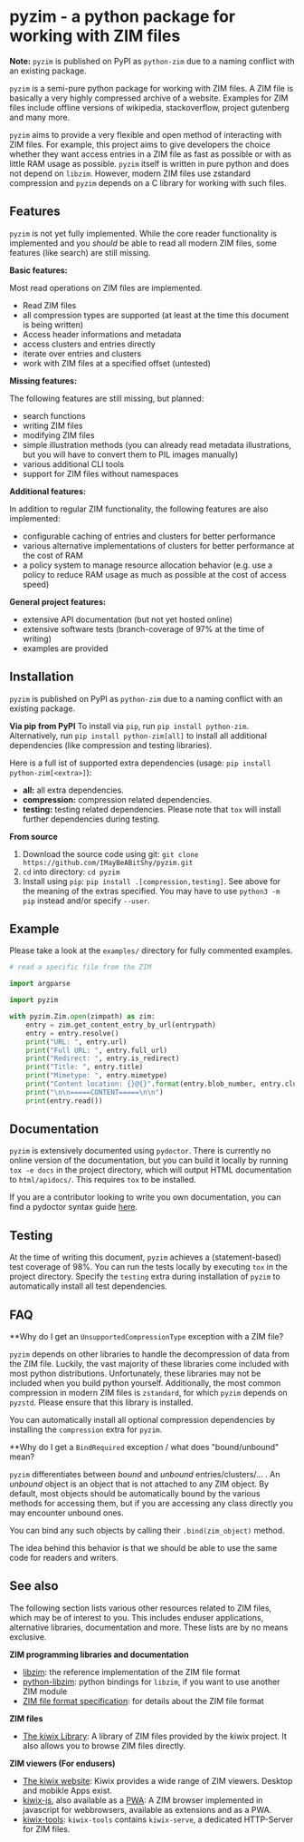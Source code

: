 # pyzim - a python package for working with ZIM files

**Note:** `pyzim` is published on PyPI as `python-zim` due to a naming conflict with an existing package.

`pyzim` is a semi-pure python package for working with ZIM files. A ZIM file is basically a very highly compressed archive of a website. Examples for ZIM files include offline versions of wikipedia, stackoverflow, project gutenberg and many more.

`pyzim` aims to provide a very flexible and open method of interacting with ZIM files. For example, this project aims to give developers the choice whether they want access entries in a ZIM file as fast as possible or with as little RAM usage as possible. `pyzim` itself is written in pure python and does not depend on `libzim`. However, modern ZIM files use zstandard compression and `pyzim` depends on a C library for working with such files.

## Features

`pyzim` is not yet fully implemented. While the core reader functionality is implemented and you *should* be able to read all modern ZIM files, some features (like search) are still missing.

**Basic features:**

Most read operations on ZIM files are implemented.

- Read ZIM files
- all compression types are supported (at least at the time this document is being written)
- Access header informations and metadata
- access clusters and entries directly
- iterate over entries and clusters
- work with ZIM files at a specified offset (untested)

**Missing features:**

The following features are still missing, but planned:

- search functions
- writing ZIM files
- modifying ZIM files
- simple illustration methods (you can already read metadata illustrations, but you will have to convert them to PIL images manually)
- various additional CLI tools
- support for ZIM files without namespaces

**Additional features:**

In addition to regular ZIM functionality, the following features are also implemented:

- configurable caching of entries and clusters for better performance
- various alternative implementations of clusters for better performance at the cost of RAM
- a policy system to manage resource allocation behavior (e.g. use a policy to reduce RAM usage as much as possible at the cost of access speed)

**General project features:**

- extensive API documentation (but not yet hosted online)
- extensive software tests (branch-coverage of 97% at the time of writing)
- examples are provided

## Installation

`pyzim` is published on PyPI as `python-zim` due to a naming conflict with an existing package.

**Via pip from PyPI**
To install via `pip`, run `pip install python-zim`. Alternatively, run `pip install python-zim[all]` to install all additional dependencies (like compression and testing libraries).

Here is a full ist of supported extra dependencies (usage: `pip install python-zim[<extra>]`):

- **all:** all extra dependencies.
- **compression:** compression related dependencies.
- **testing:** testing related dependencies. Please note that `tox` will install further dependencies during testing.

**From source**

1. Download the source code using git: `git clone https://github.com/IMayBeABitShy/pyzim.git`
2. `cd` into directory: `cd pyzim`
3. Install using `pip`: `pip install .[compression,testing]`. See above for the meaning of the extras specified. You may have to use `python3 -m pip` instead and/or specify `--user`.

## Example

Please take a look at the `examples/` directory for fully commented examples.

```python
# read a specific file from the ZIM

import argparse

import pyzim

with pyzim.Zim.open(zimpath) as zim:
    entry = zim.get_content_entry_by_url(entrypath)
    entry = entry.resolve()
    print("URL: ", entry.url)
    print("Full URL: ", entry.full_url)
    print("Redirect: ", entry.is_redirect)
    print("Title: ", entry.title)
    print("Mimetype: ", entry.mimetype)
    print("Content location: {}@{}".format(entry.blob_number, entry.cluster_number))
    print("\n\n=====CONTENT=====\n\n")
    print(entry.read())
```

## Documentation

`pyzim` is extensively documented using `pydoctor`. There is currently no online version of the documentation, but you can build it locally by running `tox -e docs` in the project directory, which will output HTML documentation to `html/apidocs/`. This requires `tox` to be installed.

If you are a contributor looking to write you own documentation, you can find a pydoctor syntax guide [here](https://pydoctor.readthedocs.io/en/latest/codedoc.html).

## Testing

At the time of writing this document, `pyzim` achieves a (statement-based) test coverage of 98%. You can run the tests locally by executing `tox` in the project directory. Specify the `testing` extra during installation of `pyzim` to automatically install all test dependencies.

## FAQ

**Why do I get an `UnsupportedCompressionType` exception with a ZIM file?

`pyzim` depends on other libraries to handle the decompression of data from the ZIM file. Luckily, the vast majority of these libraries come included with most python distributions. Unfortunately, these libraries may not be included when you build python yourself. Additionally, the most common compression in modern ZIM files is `zstandard`, for which `pyzim` depends on `pyzstd`. Please ensure that this library is installed.

You can automatically install all optional compression dependencies by installing the `compression` extra for `pyzim`.

**Why do I get a `BindRequired` exception / what does "bound/unbound" mean?

`pyzim` differentiates between *bound* and *unbound* entries/clusters/... . An *unbound* object is an object that is not attached to any ZIM object. By default, most objects should be automatically bound by the various methods for accessing them, but if you are accessing any class directly you may encounter unbound ones.

You can bind any such objects by calling their `.bind(zim_object)` method.

The idea behind this behavior is that we should be able to use the same code for readers and writers.

## See also

The following section lists various other resources related to ZIM files, which may be of interest to you. This includes enduser applications, alternative libraries, documentation and more. These lists are by no means exclusive.

**ZIM programming libraries and documentation**

- [libzim](https://github.com/openzim/libzim): the reference implementation of the ZIM file format
- [python-libzim](https://github.com/openzim/libzim): python bindings for `libzim`, if you want to use another ZIM module
- [ZIM file format specification](https://wiki.openzim.org/wiki/ZIM_file_format): for details about the ZIM file format

**ZIM files**

- [The kiwix Library](https://library.kiwix.org): A library of ZIM files provided by the kiwix project. It also allows you to browse ZIM files directly.

**ZIM viewers (For endusers)**

- [The kiwix website](https://www.kiwix.org/en/): Kiwix provides a wide range of ZIM viewers. Desktop and mobikle Apps exist.
- [kiwix-js](https://github.com/kiwix/kiwix-js), also available as a [PWA](https://pwa.kiwix.org/): A ZIM browser implemented in javascript for webbrowsers, available as extensions and as a PWA.
- [kiwix-tools](https://github.com/kiwix/kiwix-tools/): `kiwix-tools` contains `kiwix-serve`, a dedicated HTTP-Server for ZIM files.
